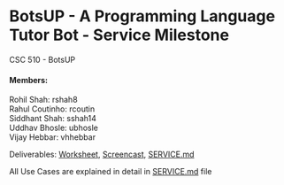 # BotsUP - A Programming Language Tutor Bot - Service Milestone
CSC 510 - BotsUP

#### Members:
Rohil Shah: rshah8  
Rahul Coutinho: rcoutin  
Siddhant Shah: sshah14  
Uddhav Bhosle: ubhosle  
Vijay Hebbar: vhhebbar  

Deliverables:  [Worksheet](https://github.ncsu.edu/rcoutin/BOT/blob/master/WORKSHEET.md), [Screencast](https://youtu.be/7Ykn8BmevRE), [SERVICE.md](https://github.ncsu.edu/rcoutin/BOT/blob/master/SERVICE.md)  

All Use Cases are explained in detail in [SERVICE.md](https://github.ncsu.edu/rcoutin/BOT/blob/master/SERVICE.md) file
